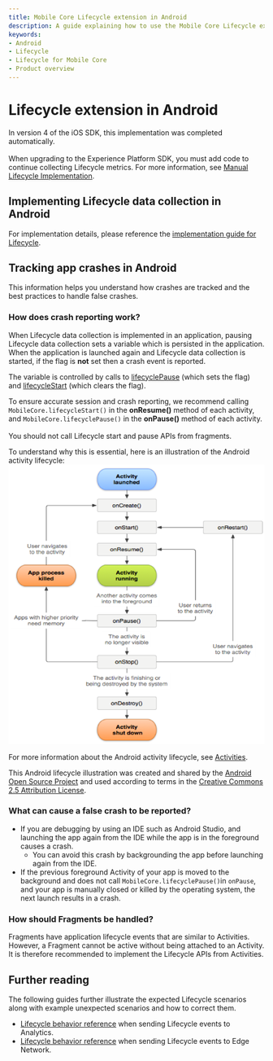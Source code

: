 ```yaml
---
title: Mobile Core Lifecycle extension in Android
description: A guide explaining how to use the Mobile Core Lifecycle extension in Android.
keywords:
- Android
- Lifecycle
- Lifecycle for Mobile Core
- Product overview
---
```


# Lifecycle extension in Android

<InlineAlert variant="warning" slots="text"/>

In version 4 of the iOS SDK, this implementation was completed automatically.<br/><br/>When upgrading to the Experience Platform SDK, you must add code to continue collecting Lifecycle metrics. For more information, see [Manual Lifecycle Implementation](/src/pages/resources/upgrade-platform-sdks/lifecycle.md).

## Implementing Lifecycle data collection in Android

For implementation details, please reference the [implementation guide for Lifecycle](/src/pages/home/base/mobile-core/lifecycle/index.md).

## Tracking app crashes in Android

This information helps you understand how crashes are tracked and the best practices to handle false crashes.

### How does crash reporting work?

When Lifecycle data collection is implemented in an application, pausing Lifecycle data collection sets a variable which is persisted in the application. When the application is launched again and Lifecycle data collection is started, if the flag is **not** set then a crash event is reported.

The variable is controlled by calls to [lifecyclePause](/src/pages/home/base/mobile-core/lifecycle/api-reference.md#lifecyclepause) (which sets the flag) and [lifecycleStart](/src/pages/home/base/mobile-core/lifecycle/api-reference.md#lifecyclestart) (which clears the flag).

<InlineAlert variant="info" slots="text"/>

To ensure accurate session and crash reporting, we recommend calling `MobileCore.lifecycleStart()` in the **onResume()** method of each activity, and `MobileCore.lifecyclePause()` in the **onPause()** method of each activity.<br/><br/>You should not call Lifecycle start and pause APIs from fragments.

To understand why this is essential, here is an illustration of the Android activity lifecycle:![](./assets/android/android-crash.png)

For more information about the Android activity lifecycle, see [Activities](https://developer.android.com/guide/components/activities/).

This Android lifecycle illustration was created and shared by the [Android Open Source Project](https://source.android.com/) and used according to terms in the [Creative Commons 2.5 Attribution License](https://creativecommons.org/licenses/by/2.5/).

### What can cause a false crash to be reported?

* If you are debugging by using an IDE such as Android Studio, and launching the app again from the IDE while the app is in the foreground causes a crash.
  * You can avoid this crash by backgrounding the app before launching again from the IDE.
* If the previous foreground Activity of your app is moved to the background and does not call `MobileCore.lifecyclePause()`in `onPause`, and your app is manually closed or killed by the operating system, the next launch results in a crash.

### How should Fragments be handled?

Fragments have application lifecycle events that are similar to Activities. However, a Fragment cannot be active without being attached to an Activity. It is therefore recommended to implement the Lifecycle APIs from Activities.

## Further reading

The following guides further illustrate the expected Lifecycle scenarios along with example unexpected scenarios and how to correct them.

* [Lifecycle behavior reference](/src/pages/home/base/mobile-core/lifecycle/behavior-reference.md) when sending Lifecycle events to Analytics.
* [Lifecycle behavior reference](/src/pages/edge/lifecycle-for-edge-network/behavior-reference.md) when sending Lifecycle events to Edge Network.